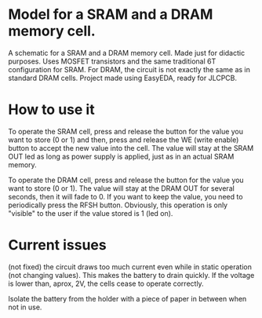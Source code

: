 # Model for a SRAM and a DRAM memory cell.
A schematic for a SRAM and a DRAM memory cell. Made just for didactic purposes.
Uses MOSFET transistors and the same traditional 6T configuration for SRAM. For DRAM, the circuit is not exactly the same as in standard DRAM cells.
Project made using EasyEDA, ready for JLCPCB.

# How to use it
To operate the SRAM cell, press and release the button for the value you want to store (0 or 1) and then, press and release the WE (write enable) button to accept the new value into the cell.
The value will stay at the SRAM OUT led as long as power supply is applied, just as in an actual SRAM memory.

To operate the DRAM cell, press and release the button for the value you want to store (0 or 1).
The value will stay at the DRAM OUT for several seconds, then it will fade to 0.
If you want to keep the value, you need to periodically press the RFSH button.
Obviously, this operation is only "visible" to the user if the value stored is 1 (led on).

# Current issues
(not fixed) the circuit draws too much current even while in static operation (not changing values). This makes the battery to drain quickly. If the voltage is lower than, aprox, 2V, the cells cease to operate correctly.

Isolate the battery from the holder with a piece of paper in between when not in use.
